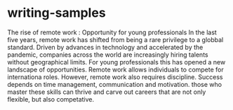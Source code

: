 # writing-samples
The rise of remote work : Opportunity for young professionals 
In the last five years, remote work has shifted from being a rare privilege to a globbal standard. Driven by advances in technology and accelerated by the pandemic, companies across the world are increasingly hiring talents without geographical limits. 
For young professionals this has opened a new landscape of opportunities. Remote work allows individuals to compete for internationa roles.
However, remote work also requires discipline. Success depends on time management, communication and motivation. those who master these skills can thrive  and carve out careers that are not only flexible, but also competative.
